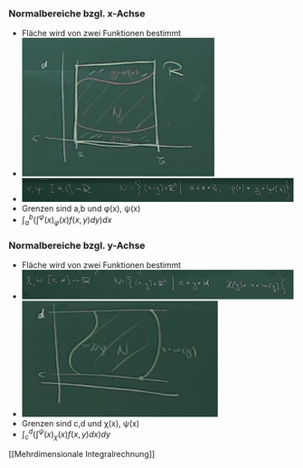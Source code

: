 ### Normalbereiche bzgl. x-Achse
+ Fläche wird von zwei Funktionen bestimmt
+ ![](../../../z_images/Pasted%20image%2020220306083651.png)
+ ![](../../../z_images/Pasted%20image%2020220306083446.png)
+ Grenzen sind a,b und φ(x), ψ(x)
+ $\int^b_a (\int^ψ(x)_φ(x) f(x,y)dy)dx$

### Normalbereiche bzgl. y-Achse
+ Fläche wird von zwei Funktionen bestimmt
+ ![](../../../z_images/Pasted%20image%2020220306083749.png)
+ ![](../../../z_images/Pasted%20image%2020220306083846.png)
+ Grenzen sind c,d und χ(x), ψ(x)
+ $\int^d_c (\int^ψ(x)_χ(x) f(x,y)dx)dy$

[[Mehrdimensionale Integralrechnung]]